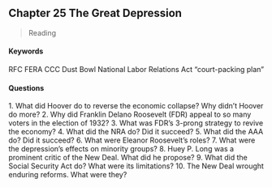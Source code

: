 ## Chapter 25 The Great Depression

>Reading

#### Keywords
RFC
FERA
CCC
Dust Bowl
National Labor Relations Act
“court-packing plan”

#### Questions
1\. What did Hoover do to reverse the economic collapse? Why didn’t Hoover do more?
2\. Why did Franklin Delano Roosevelt (FDR) appeal to so many voters in the election of 1932?
3\. What was FDR’s 3-prong strategy to revive the economy?
4\. What did the NRA do? Did it succeed?
5\. What did the AAA do? Did it succeed?
6\. What were Eleanor Roosevelt’s roles?
7\. What were the depression’s effects on minority groups?
8\. Huey P. Long was a prominent critic of the New Deal. What did he propose?
9\. What did the Social Security Act do? What were its limitations?
10\. The New Deal wrought enduring reforms. What were they?
